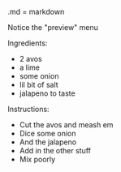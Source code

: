 .md = markdown

Notice the "preview" menu

Ingredients:
- 2 avos
- a lime
- some onion
- lil bit of salt
- jalapeno to taste

Instructions:
- Cut the avos and meash em
- Dice some onion
- And the jalapeno
- Add in the other stuff
- Mix poorly

